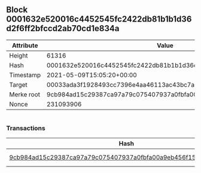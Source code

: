 ## Block 0001632e520016c4452545fc2422db81b1b1d36d2f6ff2bfccd2ab70cd1e834a

Attribute | Value
--- | ---
Height | 61316
Hash | 0001632e520016c4452545fc2422db81b1b1d36d2f6ff2bfccd2ab70cd1e834a
Timestamp | 2021-05-09T15:05:20+00:00
Target | 00033ada3f1928493cc7396e4aa46113ac43bc7ac52aab5d08e3934913716f64
Merke root | 9cb984ad15c29387ca97a79c075407937a0fbfa00a9eb456f151ebfb84d27501
Nonce | 231093906

```

```

### Transactions

Hash | Amount
--- | ---
[9cb984ad15c29387ca97a79c075407937a0fbfa00a9eb456f151ebfb84d27501](9cb984ad15c29387ca97a79c075407937a0fbfa00a9eb456f151ebfb84d27501.md) | 10.00000000 SKEPTI 
